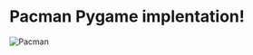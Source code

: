 # Pacman Pygame implentation!
![Pacman](https://user-images.githubusercontent.com/26787794/204347112-21e23aa4-70cc-44f0-9024-1ccd36df199b.png)

